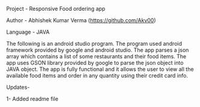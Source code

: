 Project - Responsive Food ordering app

Author - Abhishek Kumar Verma (https://github.com/Akv00)

Language - JAVA


The following is an android studio program. The program used android framework provided by google and android studio. The app parses a json array which contains a list of some restaurants and their food items. The app uses GSON library provided by google to parse the json object into JAVA object. The app is fully functional and it allows the user to view all the available food items and order in any quantity using their credit card info.

Updates-

1- Added readme file
